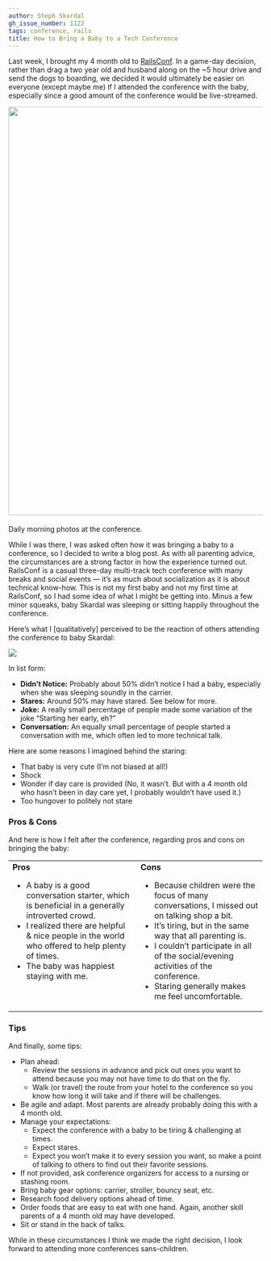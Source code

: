 ```yaml
---
author: Steph Skardal
gh_issue_number: 1122
tags: conference, rails
title: How to Bring a Baby to a Tech Conference
---
```


Last week, I brought my 4 month old to [RailsConf](https://railsconf.com/2015/). In a game-day decision, rather than drag a two year old and husband along on the ~5 hour drive and send the dogs to boarding, we decided it would ultimately be easier on everyone (except maybe me) if I attended the conference with the baby, especially since a good amount of the conference would be live-streamed.

<img border="0" src="/blog/2015/04/27/how-to-bring-baby-to-tech-conference/image-0.jpeg" style="margin-bottom:5px;" width="810"/>

Daily morning photos at the conference.

While I was there, I was asked often how it was bringing a baby to a conference, so I decided to write a blog post. As with all parenting advice, the circumstances are a strong factor in how the experience turned out. RailsConf is a casual three-day multi-track tech conference with many breaks and social events — it’s as much about socialization as it is about technical know-how. This is not my first baby and not my first time at RailsConf, so I had some idea of what I might be getting into. Minus a few minor squeaks, baby Skardal was sleeping or sitting happily throughout the conference.

Here’s what I [qualitatively] perceived to be the reaction of others attending the conference to baby Skardal:

<img border="0" src="/blog/2015/04/27/how-to-bring-baby-to-tech-conference/image-1.png"/>

In list form:

- **Didn’t Notice:** Probably about 50% didn’t notice I had a baby, especially when she was sleeping soundly in the carrier.
- **Stares:** Around 50% may have stared. See below for more.
- **Joke:** A really small percentage of people made some variation of the joke “Starting her early, eh?”
- **Conversation:** An equally small percentage of people started a conversation with me, which often led to more technical talk.

Here are some reasons I imagined behind the staring:

- That baby is very cute (I’m not biased at all!)
- Shock
- Wonder if day care is provided (No, it wasn’t. But with a 4 month old who hasn’t been in day care yet, I probably wouldn’t have used it.)
- Too hungover to politely not stare

### Pros & Cons

And here is how I felt after the conference, regarding pros and cons on bringing the baby:

<table cellpadding="0" cellspacing="0"><tbody><tr> <td style="padding-right:10px;" valign="top" width="50%"><b>Pros</b><br/>
<ul><li>A baby is a good conversation starter, which is beneficial in a generally introverted crowd.</li>
<li>I realized there are helpful & nice people in the world who offered to help plenty of times.</li>
<li>The baby was happiest staying with me.</li>
</ul></td> <td style="padding-left:10px;" valign="top" width="50%"><b>Cons</b><br/>
<ul><li>Because children were the focus of many conversations, I missed out on talking shop a bit.</li>
<li>It’s tiring, but in the same way that all parenting is.</li>
<li>I couldn’t participate in all of the social/evening activities of the conference.</li>
<li>Staring generally makes me feel uncomfortable.</li>
</ul></td> </tr>
</tbody></table>

### Tips

And finally, some tips:

- Plan ahead:
    - Review the sessions in advance and pick out ones you want to attend because you may not have time to do that on the fly.
    - Walk (or travel) the route from your hotel to the conference so you know how long it will take and if there will be challenges.
- Be agile and adapt. Most parents are already probably doing this with a 4 month old.
- Manage your expectations:
    - Expect the conference with a baby to be tiring & challenging at times.
    - Expect stares.
    - Expect you won’t make it to every session you want, so make a point of talking to others to find out their favorite sessions.
- If not provided, ask conference organizers for access to a nursing or stashing room.
- Bring baby gear options: carrier, stroller, bouncy seat, etc.
- Research food delivery options ahead of time.
- Order foods that are easy to eat with one hand. Again, another skill parents of a 4 month old may have developed.
- Sit or stand in the back of talks.

While in these circumstances I think we made the right decision, I look forward to attending more conferences sans-children.
